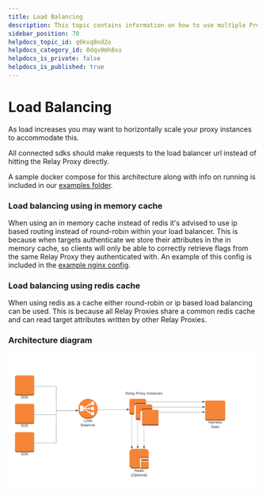 ```yaml
---
title: Load Balancing
description: This topic contains information on how to use multiple Proxy's with a loadbalancer
sidebar_position: 70
helpdocs_topic_id: q0kvq8nd2o
helpdocs_category_id: 0dqv0mh8xu
helpdocs_is_private: false
helpdocs_is_published: true
---
```


# Load Balancing
As load increases you may want to horizontally scale your proxy instances to accommodate this. 

All connected sdks should make requests to the load balancer url instead of hitting the Relay Proxy directly. 

A sample docker compose for this architecture along with info on running is included in our [examples folder](https://github.com/harness/ff-proxy/tree/main/examples/load_balancing).

### Load balancing using in memory cache
When using an in memory cache instead of redis it's advised to use ip based routing instead of round-robin within your load balancer. This is because when targets authenticate we store their attributes in the in memory cache, so clients will only be able to correctly retrieve flags from the same Relay Proxy they authenticated with. An example of this config is included in the [example nginx config](https://github.com/harness/ff-proxy/blob/main/examples/load_balancing/config/default.conf).

### Load balancing using redis cache
When using redis as a cache either round-robin or ip based load balancing can be used. This is because all Relay Proxies share a common redis cache and can read target attributes written by other Relay Proxies.

### Architecture diagram
![Load Balance](./images/load_balance.png "Load Balance")
